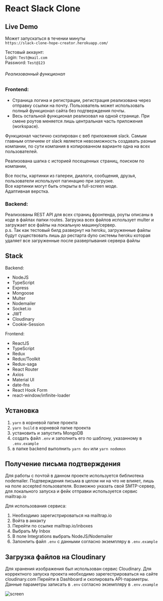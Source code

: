 # React Slack Clone

## Live Demo
Может запускаться в течении минуты\
`https://slack-clone-hope-creator.herokuapp.com/`

Тестовый аккаунт: \
Login: `Test@mail.com`\
Password: `Test@123`

###### Реализованный функционал
### Frontend:
* Страница логина и регистрации, регистрация реализована через отправку ссылки на почту. Пользователь может использовать полный функционал сайта без подтверждения почты.
* Весь остальной функционал реализовал на одной странице. При смене роутов меняется лишь центральная часть приложения (workspace).
 
Функционал частично скопирован с веб приложения slack. Самым главным отличием от slack является невозможность создавать разные компании, по сути компания в копированном варианте одна на всех пользователей.  

Реализована шапка с историей посещенных страниц, поиском по компании,

Все посты, картинки из галереи, диалоги, сообщения, друзья, пользователи используют пагинацию при загрузке.  
Все картинки могут быть открыты в full-screen моде.  
Адаптивная верстка.

### Backend:  
Реализованы REST API для всех страниц фронтенда, роуты описаны в коде в файлах папки routes.
Загрузка всех файлов использует multer и загружает все файлы на локальную машину/сервер.  
p.s. Так как тестовый билд развернут на heroku, загруженные файлы будут существовать лишь до рестарта dyno системы heroku которая удаляет все загруженные после развертывания сервера файлы

## Stack

Backend:
* NodeJS
* TypeScript
* Express
* Mongoose
* Multer
* Nodemailer
* Socket.io
* JWT
* Cloudinary
* Cookie-Session

Frontend:
* ReactJS
* TypeScript
* Redux
* Redux/Toolkit
* Redux-saga
* React Router
* Axios
* Material UI
* date-fns
* React Hook Form
* react-window/infinite-loader

## Установка

1. `yarn` в корневой папке проекта
2. `yarn build` в корневой папке проекта
3. установить и запустить MongoDB
4. создать файл `.env` и заполнить его по шаблону, указанному в `.env.example`
5. в папке backend выполнить `yarn dev` или `yarn nodemon`

## Получение письма подтверждения
Для работы с почтой в данном проекте используется библиотека nodemailer. Подтверждения письма в целом ни на что не влияет, лишь на поле accepted пользователя. Возможно указать свой SMTP-сервер, для локального запуска и фейк отправки используется сервис mailtrap.io

Для использования сервиса: 
1. Необходимо зарегистрироваться на mailtrap.io
2. Войта в аккакту
3. Перейти по ссылке mailtrap.io/inboxes
4. Выбрать My Inbox
5. В поле Integrations выбрать NodeJS/Nodemailer
6. Запонлить файл `.env` с данными согласно экземпляру в `.env.example`

## Загрузка файлов на Cloudinary
Для хранения изображения был использован сервис Cloudinary.
Для корректного запуска проекта необходимо зарегестрироваться на сайте cloudinary.com
Перейти в Dashboard и скопировать API-параметры. Данные параметры записать в `.env` согласно экземпляру в `.env.example`

![screen](https://user-images.githubusercontent.com/72225013/127026279-629aee3b-0eda-4c34-af24-aeb75fe74444.png)
